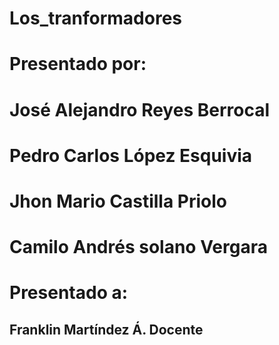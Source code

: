 # Los_tranformadores
# Presentado por: 
# José Alejandro Reyes Berrocal
# Pedro Carlos López Esquivia
# Jhon Mario Castilla Priolo
# Camilo Andrés solano Vergara 
# Presentado a: 
## Franklin Martíndez Á.  Docente
